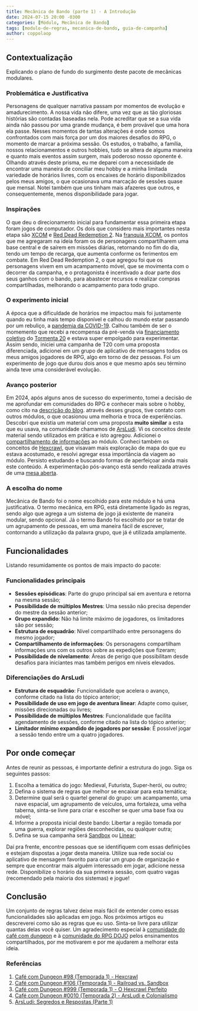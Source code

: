 ```yaml
---
title: Mecânica de Bando (parte 1) - A Introdução
date: 2024-07-15 20:00 -0300
categories: [Módulo, Mecânica de Bando]
tags: [modulo-de-regras, mecanica-de-bando, guia-de-campanha]
author: coppolaop
---
```


## Contextualização
Explicando o plano de fundo do surgimento deste pacote de mecânicas modulares.

### Problemática e Justificativa
Personagens de qualquer narrativa passam por momentos de evolução e amadurecimento. A nossa vida não difere, uma vez que as tão gloriosas histórias são contadas baseadas nela. Pode acreditar que se a sua vida ainda não passou por uma grande mudança, é bem provável que uma hora ela passe. Nesses momentos de tantas alterações é onde somos confrontados com mais força por um dos maiores desafios do RPG, o momento de marcar a próxima sessão. Os estudos, o trabalho, a família, nossos relacionamentos e outros hobbies, tudo se altera de alguma maneira e quanto mais eventos assim surgem, mais poderoso nosso oponente é. <br>
Olhando através deste prisma, eu me deparei com a necessidade de encontrar uma maneira de conciliar meu hobby e a minha limitada variedade de horários livres, com os encaixes de horário disponibilizados pelos meus amigos, o que ocasionava uma marcação de sessões quase que mensal. Notei também que uns tinham mais afazeres que outros, e consequentemente, menos disponibilidade para jogar.

### Inspirações
O que deu o direcionamento inicial para fundamentar essa primeira etapa foram jogos de computador. Os dois que considero mais importantes nesta etapa são [XCOM](https://store.steampowered.com/app/200510) e [Red Dead Redemption 2](https://store.steampowered.com/app/1174180). Na [franquia XCOM](https://store.steampowered.com/franchise/xcom/), os pontos que me agregaram na ideia foram os de personagens compartilharem uma base central e de saírem em missões diárias, retornando no fim do dia, tendo um tempo de recarga, que aumenta conforme os ferimentos em combate. Em Red Dead Redemption 2, o que agregou foi que os personagens vivem em um acampamento móvel, que se movimenta com o decorrer da campanha, e o protagonista é incentivado a doar parte dos seus ganhos com o bando, para abastecer recursos e realizar compras compartilhadas, melhorando o acampamento para todo grupo.

### O experimento inicial
A época que a dificuldade de horários me impactou mais foi justamente quando eu tinha mais tempo disponível e calhou do mundo estar passando por um rebuliço, a [pandemia da COVID-19](https://pt.wikipedia.org/wiki/Pandemia_de_COVID-19). Calhou também de ser o momemento que recebi a recompensa da pré-venda via [financiamento coletivo](https://www.catarse.me/tormenta20pre) do [Tormenta 20](https://jamboeditora.com.br/produto/tormenta20-edicao-jogo-do-ano/) e estava super empolgado para experimentar. Assim sendo, iniciei uma campanha de T20 com uma proposta diferenciada, adicionei em um grupo de aplicativo de mensagens todos os meus amigos jogadores de RPG, algo em torno de dez pessoas. Foi um experimento de jogo que durou dois anos e que mesmo após seu término ainda teve uma considerável evolução.

### Avanço posterior
Em 2024, após alguns anos de sucesso do experimento, tomei a decisão de me aprofundar em comunidades do RPG e conhecer mais sobre o hobby, como cito na [descrição do blog](/about/#o-que-me-motivou-a-escrever). através desses grupos, tive contato com outros módulos, o que ocasionou uma melhoria e troca de experiências. Descobri que existia um material com uma proposta **muito similar** a esta que eu usava, na comunidade chamamos de [ArsLudi](https://arsludi.lamemage.com/index.php/78/grand-experiments-west-marches/). Vi os conceitos deste material sendo utilizados em prática e isto agregou. Adicionei o [compartilhamento de informações](https://arsludi.lamemage.com/index.php/79/grand-experiments-west-marches-part-2-sharing-info/) ao módulo. Conheci também os conceitos de [Hexcrawl](https://open.spotify.com/episode/2GqqGMtUV3vyytiHsiIbxm?si=0e17f26fd97442b4), que visavam mais exploração de mapa do que eu estava acostumado, e resolvi agregar essa importância da viagem ao módulo. Persisto estudando e buscando formas de aperfeiçoar ainda mais este conteúdo. A experimentação pós-avanço está sendo realizada através de uma [mesa aberta](https://www.tiktok.com/@carecadorpg/video/7387560925366111494).

### A escolha do nome
Mecânica de Bando foi o nome escolhido para este módulo e há uma justificativa. O termo mecânica, em RPG, está diretamente ligado às regras, sendo algo que agrega a um sistema de jogo já existente de maneira modular, sendo opcional. Já o termo Bando foi escolhido por se tratar de um agrupamento de pessoas, em uma maneira fácil de escrever, contornando a utilização da palavra grupo, que já é utilizada amplamente.

## Funcionalidades
Listando resumidamente os pontos de mais impacto do pacote:

### Funcionalidades principais
- **Sessões episódicas**: Parte do grupo principal sai em aventura e retorna na mesma sessão;
- **Possibilidade de múltiplos Mestres**: Uma sessão não precisa depender do mestre da sessão anterior;
- **Grupo expandido**: Não há limite máximo de jogadores, os limitadores são por sessão;
- **Estrutura de esquadrão**: Nível compartilhado entre personagens do mesmo jogador;
- **Compartilhamento de informações**: Os personagens compartilham informações uns com os outros sobre as expedições que fizeram;
- **Possibilidade de nivelamento**: Áreas de perigo que possibilitam desde desafios para iniciantes mas também perigos em níveis elevados.

### Diferenciações do ArsLudi
- **Estrutura de esquadrão**: Funcionalidade que acelera o avanço, conforme citado na lista do tópico anterior;
- **Possibilidade de uso em jogo de aventura linear**: Adapte como quiser, missões direcionadas ou livres;
- **Possibilidade de múltiplos Mestres**: Funcionalidade que facilita agendamento de sessões, conforme citado na lista do tópico anterior;
- **Limitador mínimo expandido de jogadores por sessão**: É possível jogar a sessão tendo entre um a quatro jogadores.

## Por onde começar
Antes de reunir as pessoas, é importante definir a estrutura do jogo. Siga os seguintes passos:
1. Escolha a temática do jogo: Medieval, Futurista, Super-herói, ou outro;
2. Defina o sistema de regras que melhor se encaixar para esta temática;
3. Determine qual será o quartel general do grupo: um acampamento, uma nave espacial, um agrupamento de veículos, uma fortaleza, uma velha taberna, sinta-se livre para criar e escolher se quer uma base fixa ou móvel;
4. Informe a proposta inicial deste bando: Libertar a região tomada por uma guerra, explorar regiões desconhecidas, ou qualquer outra;
5. Defina se sua campanha será [Sandbox](https://open.spotify.com/episode/4naE7i70lYVI9ZVsi9QtM7?si=8b4fd7b26b0948ba) ou [Linear](https://www.tiktok.com/@carecadorpg/video/7392379691333586181);

Daí pra frente, encontre pessoas que se identifiquem com essas definições e estejam dispostas a jogar desta maneira. Utilize sua rede social ou aplicativo de mensagem favorito para criar um grupo de organização e sempre que encontrar mais alguém interessado em jogar, adicione nessa rede.
Disponibilize o horário da sua primeira sessão, com quatro vagas (recomendado pela maioria dos sistemas) e jogue!

## Conclusão
Um conjunto de regras talvez deixe mais fácil de entender como essas funcionalidades são aplicadas em jogo. Nos próximos artigos eu descreverei como são as regras que eu uso. Sinta-se livre para utilizar quantas delas você quiser. Um agradecimento especial à [comunidade do café com dungeon](https://apoia.se/cafecomdungeon) e à [comunidade do RPG DOJO](https://cobbi.notion.site/O-que-RPG-DOJO-0a761aab6140423fad63c1822e14e2fb#67963f55fc5e425f82405e0eae3a258a) pelos ensinamentos compartilhados, por me motivarem e por me ajudarem a melhorar esta ideia.

<!---
Próximo passo: [Mecânica de bando (parte 2)](/posts/mecanica-de-bando-p2)
-->

### Referências
1. [Café com Dungeon #98 (Temporada 1) - Hexcrawl](https://open.spotify.com/episode/2GqqGMtUV3vyytiHsiIbxm?si=0e17f26fd97442b4)
2. [Café com Dungeon #106 (Temporada 1) - Railroad vs. Sandbox](https://open.spotify.com/episode/4naE7i70lYVI9ZVsi9QtM7?si=8b4fd7b26b0948ba)
3. [Café com Dungeon #999 (Temporada 1) - O Hexcrawl Perfeito](https://open.spotify.com/episode/4Zkw5PFwyJKCl4X3LHuSEJ?si=b4ac8f33147d4c65)
4. [Café com Dungeon #0010 (Temporada 2) - ArsLudi e Colonialismo](https://open.spotify.com/episode/37f0p04eBnq1ILsHMxQ3FN?si=6a79b027e73446f7)
5. [ArsLudi: Segredos e Respostas (Parte 1)](https://arsludi.lamemage.com/index.php/705/west-marches-secrets-answers-part-1/)
